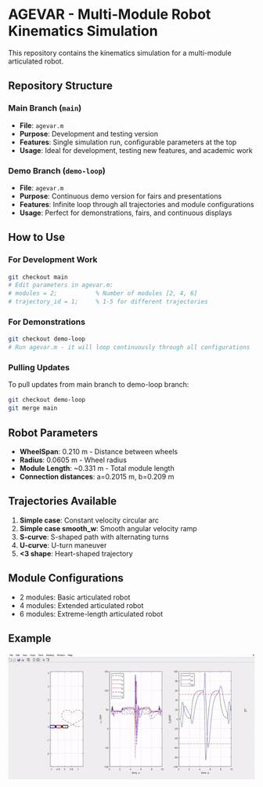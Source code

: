 # AGEVAR - Multi-Module Robot Kinematics Simulation

This repository contains the kinematics simulation for a multi-module articulated robot.

## Repository Structure

### Main Branch (`main`)

- **File**: `agevar.m`
- **Purpose**: Development and testing version
- **Features**: Single simulation run, configurable parameters at the top
- **Usage**: Ideal for development, testing new features, and academic work

### Demo Branch (`demo-loop`)

- **File**: `agevar.m`
- **Purpose**: Continuous demo version for fairs and presentations
- **Features**: Infinite loop through all trajectories and module configurations
- **Usage**: Perfect for demonstrations, fairs, and continuous displays

## How to Use

### For Development Work

```bash
git checkout main
# Edit parameters in agevar.m:
# modules = 2;           % Number of modules [2, 4, 6]
# trajectory_id = 1;     % 1-5 for different trajectories
```

### For Demonstrations

```bash
git checkout demo-loop
# Run agevar.m - it will loop continuously through all configurations
```

### Pulling Updates

To pull updates from main branch to demo-loop branch:

```bash
git checkout demo-loop
git merge main
```

## Robot Parameters

- **WheelSpan**: 0.210 m - Distance between wheels
- **Radius**: 0.0605 m - Wheel radius
- **Module Length**: ~0.331 m - Total module length
- **Connection distances**: a=0.2015 m, b=0.209 m

## Trajectories Available

1. **Simple case**: Constant velocity circular arc
2. **Simple case smooth_w**: Smooth angular velocity ramp
3. **S-curve**: S-shaped path with alternating turns
4. **U-curve**: U-turn maneuver
5. **<3 shape**: Heart-shaped trajectory

## Module Configurations

- 2 modules: Basic articulated robot
- 4 modules: Extended articulated robot
- 6 modules: Extreme-length articulated robot

## Example

![ReseQ gif](ReseQ.gif)
